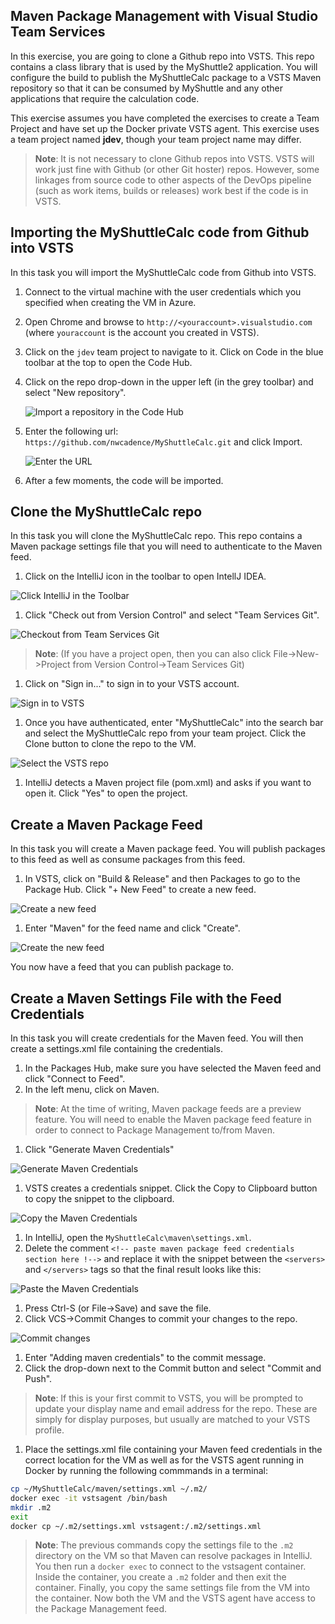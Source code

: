 ## Maven Package Management with Visual Studio Team Services

In this exercise, you are going to clone a Github repo into VSTS. This repo contains a class library that is used by the MyShuttle2 application. You will configure the build to publish the MyShuttleCalc package to a VSTS Maven repository so that it can be consumed by MyShuttle and any other applications that require the calculation code.

This exercise assumes you have completed the exercises to create a Team Project and have set up the Docker private VSTS agent. This exercise uses a team project named **jdev**, though your team project name may differ.

> **Note**: It is not necessary to clone Github repos into VSTS. VSTS
will work just fine with Github (or other Git hoster) repos. However,
some linkages from source code to other aspects of the DevOps pipeline
(such as work items, builds or releases) work best if the code is in
VSTS.

Importing the MyShuttleCalc code from Github into VSTS
------------------------------------------------------

In this task you will import the MyShuttleCalc code from Github into VSTS.

1. Connect to the virtual machine with the user credentials which you specified when creating the VM in Azure.
1. Open Chrome and browse to `http://<youraccount>.visualstudio.com` (where `youraccount` is the account you created in VSTS).
1. Click on the `jdev` team project to navigate to it. Click on Code in the blue toolbar at the top to open the Code Hub.
1. Click on the repo drop-down in the upper left (in the grey toolbar) and select "New repository".

    ![Import a repository in the Code Hub](images/packagemanagement/import-repo.png "Import a repository in the Code Hub")

1. Enter the following url: `https://github.com/nwcadence/MyShuttleCalc.git` and click Import.

    ![Enter the URL](images/packagemanagement/import-repo-url.png "Enter the URL")

1. After a few moments, the code will be imported.

Clone the MyShuttleCalc repo
----------------------------
In this task you will clone the MyShuttleCalc repo. This repo contains a Maven package settings file that you will need to authenticate to the Maven feed.

1. Click on the IntelliJ icon in the toolbar to open IntellJ IDEA.

![Click IntelliJ in the Toolbar](images/packagemanagement/click-intellij.png "Click IntelliJ in the Toolbar")

1. Click "Check out from Version Control" and select "Team Services Git".

![Checkout from Team Services Git](images/packagemanagement/intellij-open-from-vsts.png "Checkout from Team Services Git")

> **Note**: (If you have a project open, then you can also click File->New->Project from Version Control->Team Services Git)

1. Click on "Sign in..." to sign in to your VSTS account.

![Sign in to VSTS](images/packagemanagement/intellij-vsts-signin.png "Sign in to VSTS")

1. Once you have authenticated, enter "MyShuttleCalc" into the search bar and select the MyShuttleCalc repo from your team project. Click the Clone button to clone the repo to the VM.

![Select the VSTS repo](images/packagemanagement/intellij-select-repo.png "Select the VSTS repo")

1. IntelliJ detects a Maven project file (pom.xml) and asks if you want to open it. Click "Yes" to open the project.

Create a Maven Package Feed
---------------------------

In this task you will create a Maven package feed. You will publish packages to this feed as well as consume packages from this feed.

1. In VSTS, click on "Build & Release" and then Packages to go to the Package Hub. Click "+ New Feed" to create a new feed.

![Create a new feed](images/packagemanagement/vsts-create-feed.png "Create a new feed")

1. Enter "Maven" for the feed name and click "Create".

![Create the new feed](images/packagemanagement/vsts-new-feed.png "Create the new feed")

You now have a feed that you can publish package to.

Create a Maven Settings File with the Feed Credentials
------------------------------------------------------

In this task you will create credentials for the Maven feed. You will then create a settings.xml file containing the credentials.

1. In the Packages Hub, make sure you have selected the Maven feed and click "Connect to Feed".
1. In the left menu, click on Maven.

> **Note**: At the time of writing, Maven package feeds are a preview feature. You will need to enable the Maven package feed feature in order to connect to Package Management to/from Maven.

1. Click "Generate Maven Credentials"

![Generate Maven Credentials](images/packagemanagement/maven-generate-creds.png "Generate Maven Credentials")

1. VSTS creates a credentials snippet. Click the Copy to Clipboard button to copy the snippet to the clipboard.

![Copy the Maven Credentials](images/packagemanagement/maven-creds.png "Copy the Maven Credentials")

1. In IntelliJ, open the `MyShuttleCalc\maven\settings.xml`.
1. Delete the comment `<!-- paste maven package feed credentials section here !-->` and replace it with the snippet between the `<servers>` and `</servers>` tags so that the final result looks like this:

![Paste the Maven Credentials](images/packagemanagement/maven-paste-creds.png "Paste the Maven Credentials")

1. Press Ctrl-S (or File->Save) and save the file.
1. Click VCS->Commit Changes to commit your changes to the repo.

![Commit changes](images/packagemanagement/vcs-commit.png "Commit changes")

1. Enter "Adding maven credentials" to the commit message.
1. Click the drop-down next to the Commit button and select "Commit and Push".

> **Note**: If this is your first commit to VSTS, you will be prompted to update your display name and email address for the repo. These are simply for display purposes, but usually are matched to your VSTS profile.

1. Place the settings.xml file containing your Maven feed credentials in the correct location for the VM as well as for the VSTS agent running in Docker by running the following commmands in a terminal:

```sh
cp ~/MyShuttleCalc/maven/settings.xml ~/.m2/
docker exec -it vstsagent /bin/bash
mkdir .m2
exit
docker cp ~/.m2/settings.xml vstsagent:/.m2/settings.xml
```

> **Note**: The previous commands copy the settings file to the `.m2` directory on the VM so that Maven can resolve packages in IntelliJ. You then run a `docker exec` to connect to the vstsagent container. Inside the container, you create a `.m2` folder and then exit the container. Finally, you copy the same settings file from the VM into the container. Now both the VM and the VSTS agent have access to the Package Management feed.
